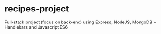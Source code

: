 # recipes-project
Full-stack project (focus on back-end) using Express, NodeJS, MongoDB + Handlebars and Javascript ES6
